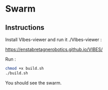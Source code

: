 # Swarm

## Instructions

Install  VIbes-viewer and run it ./VIbes-viewer : 

https://enstabretagnerobotics.github.io/VIBES/

Run :

```bash
chmod +x build.sh
./build.sh
```

You should see the swarm.

